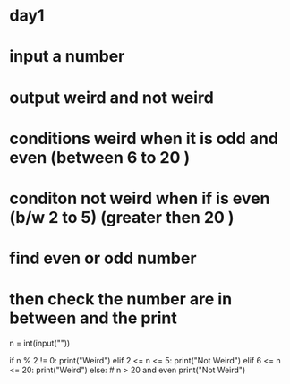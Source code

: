 # day1
# input a number 
# output weird and not weird 
#  conditions weird when it is odd and even (between 6 to 20 )
# conditon not weird when if is even (b/w 2 to 5) (greater then 20 )
# find even or odd number 
# then check the number are in between and the print 
n = int(input(""))

if n % 2 != 0:
    print("Weird")
elif 2 <= n <= 5:
    print("Not Weird")
elif 6 <= n <= 20:
    print("Weird")
else:  # n > 20 and even
    print("Not Weird")
